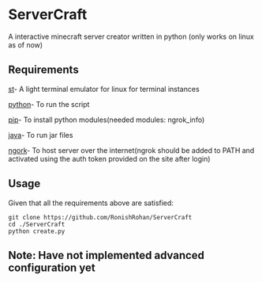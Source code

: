 # ServerCraft
A interactive minecraft server creator written in python 
(only works on linux as of now)

## Requirements
[st](https://git.suckless.org/st)- A light terminal emulator for linux for terminal instances

[python](https://www.python.org/)- To run the script

[pip](https://pypi.org)- To install python modules(needed modules: ngrok_info)

[java](https://www.java.com/)- To run jar files

[ngork](https://ngrok.com/)- To host server over the internet(ngrok should be added to PATH and activated using the auth token provided on the site after login)


## Usage
Given that all the requirements above are satisfied:
```
git clone https://github.com/RonishRohan/ServerCraft
cd ./ServerCraft
python create.py
```

## Note: Have not implemented advanced configuration yet
